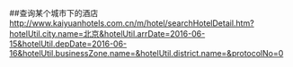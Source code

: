 ##查询某个城市下的酒店
http://www.kaiyuanhotels.com.cn/m/hotel/searchHotelDetail.htm?hotelUtil.city.name=北京&hotelUtil.arrDate=2016-06-15&hotelUtil.depDate=2016-06-16&hotelUtil.businessZone.name=&hotelUtil.district.name=&protocolNo=0